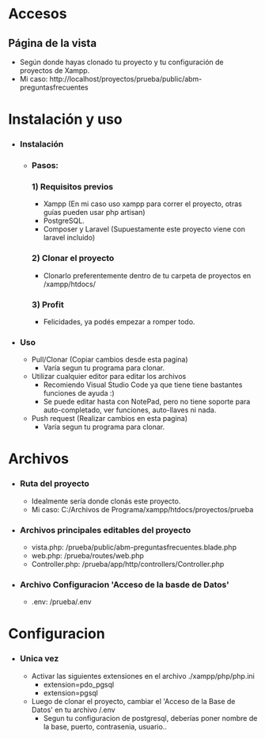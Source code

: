 # Accesos


## Página de la vista
* Según donde hayas clonado tu proyecto y tu configuración de proyectos de Xampp.
* Mi caso: http://localhost/proyectos/prueba/public/abm-preguntasfrecuentes


# Instalación y uso
* ### Instalación
    - ### Pasos:
      ### 1) Requisitos previos
        - Xampp (En mi caso uso xampp para correr el proyecto, otras guías pueden usar php artisan)
        - PostgreSQL.
        - Composer y Laravel (Supuestamente este proyecto viene con laravel incluido)
      ### 2) Clonar el proyecto
        - Clonarlo preferentemente dentro de tu carpeta de proyectos en /xampp/htdocs/
      ### 3) Profit
        - Felicidades, ya podés empezar a romper todo.


* ### Uso
    - Pull/Clonar (Copiar cambios desde esta pagina)
        *  Varía segun tu programa para clonar.
    - Utilizar cualquier editor para editar los archivos
        *  Recomiendo Visual Studio Code ya que tiene tiene bastantes funciones de ayuda :)
        *  Se puede editar hasta con NotePad, pero no tiene soporte para auto-completado, ver funciones, auto-llaves ni nada.
    - Push request (Realizar cambios en esta pagina)
        *  Varía segun tu programa para clonar.


# Archivos
* ### Ruta del proyecto
  * Idealmente sería donde clonás este proyecto.
  * Mi caso: C:/Archivos de Programa/xampp/htdocs/proyectos/prueba
* ### Archivos principales editables del proyecto
  * vista.php: /prueba/public/abm-preguntasfrecuentes.blade.php
  * web.php: /prueba/routes/web.php
  * Controller.php: /prueba/app/http/controllers/Controller.php
* ### Archivo Configuracion 'Acceso de la basde de Datos'
  * .env: /prueba/.env

# Configuracion
* ### Unica vez
  * Activar las siguientes extensiones en el archivo ./xampp/php/php.ini
     * extension=pdo_pgsql
     * extension=pgsql
  * Luego de clonar el proyecto, cambiar el 'Acceso de la Base de Datos' en tu archivo /.env
    * Segun tu configuracion de postgresql, deberías poner nombre de la base, puerto, contrasenia, usuario..
